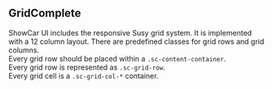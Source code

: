<h2>Grid<span class="status complete">Complete</span></h2>

ShowCar UI includes the responsive Susy grid system. It is implemented with a 12 column layout. There are predefined classes for grid rows and grid columns.  
Every grid row should be placed within a `.sc-content-container`.  
Every grid row is represented as `.sc-grid-row`.  
Every grid cell is a `.sc-grid-col-*` container.  
<style>
#grid .sample .sc-grid-row > div{
    border: 1px solid #dcdcdc;
    background: #f4f4f4;
    margin-bottom: 5px;
    padding: 5px;
}
#grid .sample .sc-grid-row > div [class*='sc-grid-col-']{
    word-break: break-all;
}
</style>
